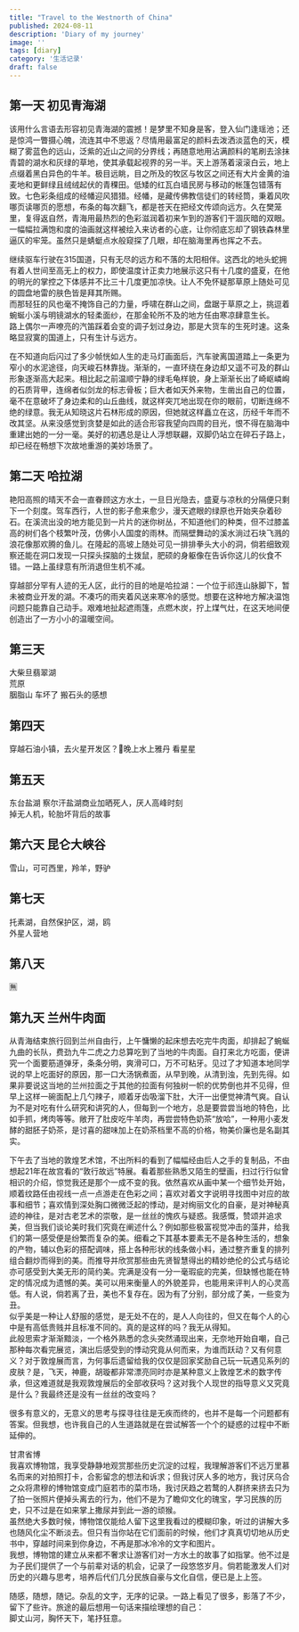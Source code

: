 ```yaml
---
title: "Travel to the Westnorth of China"
published: 2024-08-11
description: 'Diary of my journey'
image: ''
tags: [diary]
category: '生活记录'
draft: false 
---
```

## 第一天 初见青海湖
该用什么言语去形容初见青海湖的震撼！是梦里不知身是客，登入仙门逢瑶池；还是惊鸿一瞥摄心魄，流连其中不思返？尽情用最富足的颜料去泼洒淡蓝色的天，模糊了雾蓝色的远山，泛紫的近山之间的分界线；再随意地用沾满颜料的笔刷去涂抹青碧的湖水和灰绿的草地，使其承载起视界的另一半。天上游荡着滚滚白云，地上点缀着黑白异色的牛羊。极目远眺，目之所及的牧区与牧区之间还有大片金黄的油麦地和更鲜绿且绒绒起伏的青稞田。低矮的红瓦白墙民房与移动的帐篷包错落有致。七色彩条组成的经幡迎风猎猎。经幡，是藏传佛教信徒们的转经筒，秉着风吹哪页读哪页的愿想，布条的每次翻飞，都是苍天在把经文传颂向远方。久在樊笼里，复得返自然，青海用最热烈的色彩滋润着初来乍到的游客们干涸灰暗的双眼。一幅幅拉满饱和度的油画就这样被绘入来访者的心底，让你彻底忘却了钢铁森林里逼仄的牢笼。虽然只是蜻蜓点水般窥探了几眼，却在脑海里再也挥之不去。

继续驱车行驶在315国道，只有无尽的远方和不落的太阳相伴。这西北的地头蛇拥有着人世间至高无上的权力，即使温度计正卖力地展示这只有十几度的盛夏，在他的明光的掌控之下体感并不比三十几度更加凉快。让人不免怀疑那草原上随处可见的圆盘地雷的肤色皆是拜其所赐。  
而那轻狂的风也毫不掩饰自己的力量，呼啸在群山之间，盘踞于草原之上，挑逗着蜿蜒小溪与明镜湖水的轻柔面纱，在那金轮所不及的地方任由寒凉肆意生长。  
路上偶尔一声嘹亮的汽笛踩着会变的调子划过身边，那是大货车的生死时速。这条略显寂寞的国道上，只有生计与远方。  

在不知道向后闪过了多少帧恍如人生的走马灯画面后，汽车驶离国道踏上一条更为窄小的水泥途径，向天峻石林靠拢。渐渐的，一直环绕在身边却又遥不可及的群山形象逐渐高大起来。相比起之前温顺宁静的绿毛龟样貌，身上渐渐长出了崎岖嶙峋的石质背甲，连绵者似剑龙的标志骨板；巨大者如天外来物，生凿出自己的位置，毫不在意破坏了身边柔和的山丘曲线，就这样突兀地出现在你的眼前，切断连绵不绝的绿意。我无从知晓这片石林形成的原因，但她就这样矗立在这，历经千年而不改其坚。从来没感觉到贪婪是如此的适合形容我望向四周的目光，恨不得在脑海中重建出她的一分一毫。美好的初遇总是让人浮想联翩，双脚仍站立在碎石子路上，却已经在畅想下次故地重游的美妙场景了。  

## 第二天 哈拉湖
艳阳高照的晴天不会一直眷顾这方水土，一旦日光隐去，盛夏与凉秋的分隔便只剩下一个刻度。驾车西行，人世的影子愈来愈少，漫天遮眼的绿原也开始夹杂着砂石。在溪流出没的地方能见到一片片的迷你树丛，不知道他们的种类，但不过膝盖高的树们各个枝繁叶茂，仿佛小人国度的雨林。而隔壁舞动的溪水淌过石块飞溅的浪花像那欢腾的鱼儿。在隆起的高坡上随处可见一排排拳头大小的洞，倘若细致观察还能在洞口发现一只探头探脑的土拨鼠，肥硕的身躯像在告诉你这儿的伙食不错。一路上虽绿意有所消退但生机不减。  

穿越部分罕有人迹的无人区，此行的目的地是哈拉湖：一个位于祁连山脉脚下，暂未被商业开发的湖。不凑巧的雨夹着风送来寒冷的感觉。想要在这种地方解决温饱问题只能靠自己动手。艰难地扯起遮雨篷，点燃木炭，拧上煤气灶，在这天地间便创造出了一方小小的温暖空间。


## 第三天
大柴旦翡翠湖  
荒原  
胭脂山 车坏了 搬石头的感想

## 第四天
穿越石油小镇，去火星开发区？🤔晚上水上雅丹 看星星  

## 第五天
东台盐湖
察尔汗盐湖商业加晒死人，厌人高峰时刻  
掉无人机，轮胎坏背后的故事

## 第六天 昆仑大峡谷
雪山，可可西里，羚羊，野驴  

## 第七天
托素湖，自然保护区，湖，鸥  
外星人营地  

## 第八天
🈚

## 第九天 兰州牛肉面
从青海结束旅行回到兰州自由行，上午慵懒的起床想去吃完牛肉面，却排起了蜿蜒九曲的长队，费劲九牛二虎之力总算吃到了当地的牛肉面。自打来北方吃面，便讲究一个面要筋道弹牙，条条分明，爽滑可口，万不可粘牙。见过了才知道本地同学说的早上吃面好的原因，那一口大汤锅煮面，从早到晚，从清到浊，先到先得。如果非要说这当地的兰州拉面之于其他的拉面有何独树一帜的优势倒也并不见得，但早上这样一碗面配上几勺辣子，顺着牙齿吸溜下肚，大汗一出便觉神清气爽。自认为不是对吃有什么研究和讲究的人，但每到一个地方，总是要尝尝当地的特色，比如手抓，烤肉等等。敞开了肚皮吃牛羊肉，再尝尝特色奶茶“放哈”，一种用小麦发酵的甜胚子奶茶，是讨喜的甜味加上在奶茶档里不高的价格，物美价廉也是名副其实。  

下午去了当地的敦煌艺术馆，不出所料的看到了幅幅经由后人之手的复制品，不由想起21年在故宫看的“敦行故远”特展。看着那些熟悉又陌生的壁画，扫过行行似曾相识的介绍，惊觉我还是那个一成不变的我。依然喜欢从画中某一个细节处开始，顺着纹路任由视线一点一点游走在色彩之间；喜欢对着文字说明寻找图中对应的故事和细节；喜欢情到深处胸口微微泛起的悸动，是对绚丽文化的自豪，是对神秘真迹的神往，是对古老艺术的崇敬，是一丝丝的愧疚与疑惑。我感慨，赞颂并追求美，但当我们谈论美时我们究竟在阐述什么？例如那些极富视觉冲击的藻井，给我们的第一感受便是纷繁而复杂的美。细看之下其基本要素无不是各种生活的，想象的产物，辅以色彩的搭配调味，搭上各种形状的线条做小料，通过整齐重复的排列组合翻炒而得到的美。而推导并欣赏那些由先贤智慧得出的精妙绝伦的公式与结论亦可感受到大美无形的简约美。完满是没有一分一毫瑕疵的完美，但缺憾也能在特定的情况成为遗憾的美。美可以用来衡量人的外貌差异，也能用来评判人的心灵高低。有人说，倘若离了丑，美也不复存在。因为有了分别，部分成了美，一些变为丑。  
似乎美是一种让人舒服的感觉，是无处不在的，是人人向往的，但又在每个人的心中是有高低贵贱并且标准不同的。真的是这样的吗？我无从得知。  
此般思索才渐渐黯淡，一个格外熟悉的念头突然涌现出来，无奈地开始自嘲，自己那种每次看完展览，演出后感受到的悸动究竟从何而来，为谁而跃动？又有何意义？对于敦煌展而言，为何事后遗留给我的仅仅是回家奖励自己玩一玩遇见系列的皮肤？是，飞天，神鹿，胡璇都非常漂亮同时亦是某种意义上敦煌艺术的数字传承，但这难道就是我观敦煌展后的全部收获吗？这对我个人现世的指导意义又究竟是什么？我最终还是没有一丝丝的改变吗？  

很多有意义的，无意义的思考与探寻往往是无疾而终的，也并不是每一个问题都有答案。但我想，也许我自己的人生道路就是在尝试解答一个个的疑惑的过程中不断延伸的。  

甘肃省博  
我喜欢博物馆，我享受静静地观赏那些历史沉淀的过程，我理解游客们不远万里慕名而来的对拍照打卡，合影留念的想法和诉求；但我讨厌人多的地方，我讨厌乌合之众将肃穆的博物馆变成门庭若市的菜市场，我讨厌趋之若鹜的人群挤来挤去只为了拍一张照片便掉头离去的行为，他们不是为了瞻仰文化的瑰宝，学习民族的历史，只不过是在如来掌上撒尿并到此一游的顽猴。  
虽然绝大多数时候，博物馆仅能给人留下这里我看过的模糊印象，听过的讲解大多也随风化尘不断淡去。但只有当你站在它们面前的时候，他们才真真切切地从历史书中，穿越时间来到你身边，不再是那冰冷冷的文字和图片。  
我想，博物馆的建立从来都不奢求让游客们对一方水土的故事了如指掌。他不过是为子民们提供了一个与前辈对话的机会，记录了一段悠悠岁月。倘若能激发人们对历史的兴趣与思考，培养后代们几分民族自豪与文化自信，便已是上上签。  

随感，随想，随记。杂乱的文字，无序的记录。一路上看见了很多，影落了不少，留下了些许。旅途的最后想用一句话来描绘理想的自己：  
脚丈山河，胸怀天下，笔抒狂意。  
